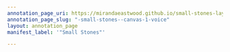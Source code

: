 ```yaml
---
annotation_page_uri: https://mirandaeastwood.github.io/small-stones-layers/annotations/-small-stones--canvas-1-voice.json
annotation_page_slug: "-small-stones--canvas-1-voice"
layout: annotation_page
manifest_label: '"Small Stones"'

---
```

